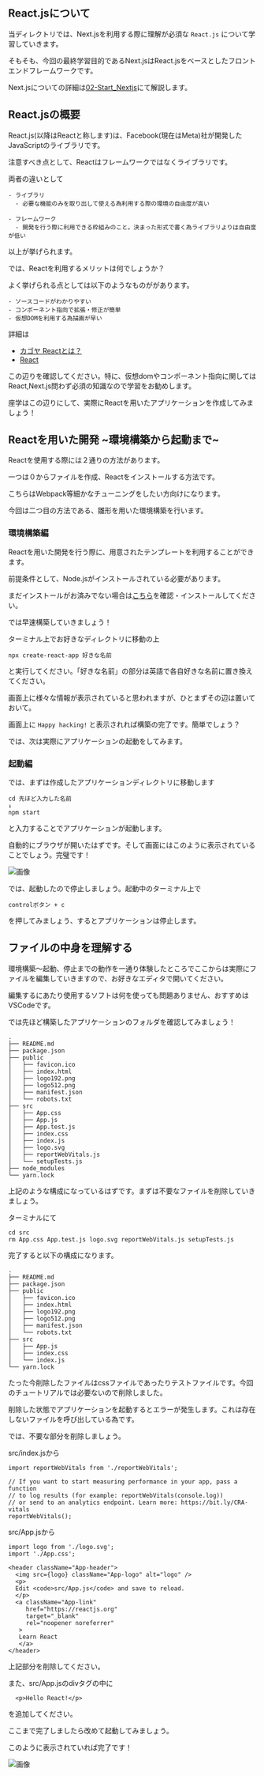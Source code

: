 ## React.jsについて

当ディレクトリでは、Next.jsを利用する際に理解が必須な `React.js` について学習していきます。

そもそも、今回の最終学習目的であるNext.jsはReact.jsをベースとしたフロントエンドフレームワークです。

Next.jsについての詳細は[02-Start_Nextjs](../../02-Start_Nextjs)にて解説します。

## React.jsの概要

React.js(以降はReactと称します)は、Facebook(現在はMeta)社が開発したJavaScriptのライブラリです。

注意すべき点として、Reactはフレームワークではなくライブラリです。

両者の違いとして

```
- ライブラリ
  - 必要な機能のみを取り出して使える為利用する際の環境の自由度が高い

- フレームワーク
  - 開発を行う際に利用できる枠組みのこと。決まった形式で書く為ライブラリよりは自由度が低い
```

以上が挙げられます。

では、Reactを利用するメリットは何でしょうか？

よく挙げられる点としては以下のようなものががあります。

```
- ソースコードがわかりやすい
- コンポーネント指向で拡張・修正が簡単
- 仮想DOMを利用する為描画が早い
```

詳細は

- [カゴヤ Reactとは？](https://www.kagoya.jp/howto/it-glossary/develop/react/)
- [React](https://ja.reactjs.org/https://ja.reactjs.org/)

この辺りを確認してください。特に、仮想domやコンポーネント指向に関してはReact,Next.js問わず必須の知識なので学習をお勧めします。

座学はこの辺りにして、実際にReactを用いたアプリケーションを作成してみましょう！

## Reactを用いた開発 ~環境構築から起動まで~

Reactを使用する際には２通りの方法があります。

一つは０からファイルを作成、Reactをインストールする方法です。

こちらはWebpack等細かなチューニングをしたい方向けになります。

今回は二つ目の方法である、雛形を用いた環境構築を行います。

### 環境構築編

Reactを用いた開発を行う際に、用意されたテンプレートを利用することができます。

前提条件として、Node.jsがインストールされている必要があります。

まだインストールがお済みでない場合は[こちら](../../01-basic/install-node.js)を確認・インストールしてください。

では早速構築していきましょう！

ターミナル上でお好きなディレクトリに移動の上

```
npx create-react-app 好きな名前
```

と実行してください。「好きな名前」の部分は英語で各自好きな名前に置き換えてください。

画面上に様々な情報が表示されていると思われますが、ひとまずその辺は置いておいて。

画面上に `Happy hacking!` と表示されれば構築の完了です。簡単でしょう？

では、次は実際にアプリケーションの起動をしてみます。

### 起動編

では、まずは作成したアプリケーションディレクトリに移動します

```
cd 先ほど入力した名前
↓
npm start
```

と入力することでアプリケーションが起動します。

自動的にブラウザが開いたはずです。そして画面にはこのように表示されていることでしょう。完璧です！

![画像](./images/react_1.png)

では、起動したので停止しましょう。起動中のターミナル上で

```
controlボタン + c
```

を押してみましょう、するとアプリケーションは停止します。

## ファイルの中身を理解する

環境構築〜起動、停止までの動作を一通り体験したところでここからは実際にファイルを編集していきますので、お好きなエディタで開いてください。

編集するにあたり使用するソフトは何を使っても問題ありません、おすすめはVSCodeです。

では先ほど構築したアプリケーションのフォルダを確認してみましょう！

```
.
├── README.md
├── package.json
├── public
│   ├── favicon.ico
│   ├── index.html
│   ├── logo192.png
│   ├── logo512.png
│   ├── manifest.json
│   └── robots.txt
├── src
│   ├── App.css
│   ├── App.js
│   ├── App.test.js
│   ├── index.css
│   ├── index.js
│   ├── logo.svg
│   ├── reportWebVitals.js
│   └── setupTests.js
├── node_modules 
└── yarn.lock
```

上記のような構成になっているはずです。まずは不要なファイルを削除していきましょう。

ターミナルにて

```
cd src
rm App.css App.test.js logo.svg reportWebVitals.js setupTests.js
```

完了すると以下の構成になります。

```
.
├── README.md
├── package.json
├── public
│   ├── favicon.ico
│   ├── index.html
│   ├── logo192.png
│   ├── logo512.png
│   ├── manifest.json
│   └── robots.txt
├── src
│   ├── App.js
│   ├── index.css
│   └── index.js
└── yarn.lock
```

たった今削除したファイルはcssファイルであったりテストファイルです。今回のチュートリアルでは必要ないので削除しました。

削除した状態でアプリケーションを起動するとエラーが発生します。これは存在しないファイルを呼び出している為です。

では、不要な部分を削除しましょう。

src/index.jsから

```
import reportWebVitals from './reportWebVitals';

// If you want to start measuring performance in your app, pass a function
// to log results (for example: reportWebVitals(console.log))
// or send to an analytics endpoint. Learn more: https://bit.ly/CRA-vitals
reportWebVitals();

```

src/App.jsから

```
import logo from './logo.svg';
import './App.css';

<header className="App-header">
  <img src={logo} className="App-logo" alt="logo" />
  <p>
  Edit <code>src/App.js</code> and save to reload.
  </p>
  <a className="App-link" 
     href="https://reactjs.org"
     target="_blank"
     rel="noopener noreferrer"
   >
   Learn React
   </a>
</header>

```

上記部分を削除してください。

また、src/App.jsのdivタグの中に

```
  <p>Hello React!</p>
```

を追加してください。

ここまで完了しましたら改めて起動してみましょう。

このように表示されていれば完了です！

![画像](./images/react-2.png)
